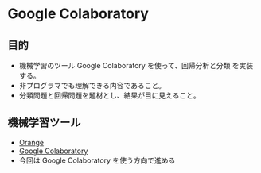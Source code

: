# Google Colaboratory

## 目的
- 機械学習のツール Google Colaboratory を使って、回帰分析と分類 を実装する。
- 非プログラマでも理解できる内容であること。
- 分類問題と回帰問題を題材とし、結果が目に見えること。

## 機械学習ツール
- [Orange](https://qiita.com/junkonakajima/items/9fbf65ec88b1245ee6d1)
- [Google Colaboratory](https://colab.research.google.com/notebooks/welcome.ipynb#recent=true) 
- 今回は Google Colaboratory を使う方向で進める
